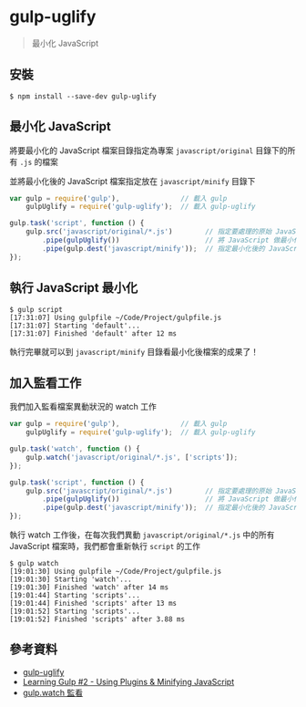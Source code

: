 # gulp-uglify

> 最小化 JavaScript

## 安裝

```shell
$ npm install --save-dev gulp-uglify
```

## 最小化 JavaScript

將要最小化的 JavaScript 檔案目錄指定為專案 `javascript/original` 目錄下的所有 `.js` 的檔案

並將最小化後的 JavaScript 檔案指定放在 `javascript/minify` 目錄下

```javascript
var gulp = require('gulp'),               // 載入 gulp
    gulpUglify = require('gulp-uglify');  // 載入 gulp-uglify

gulp.task('script', function () {
    gulp.src('javascript/original/*.js')        // 指定要處理的原始 JavaScript 檔案目錄
        .pipe(gulpUglify())                     // 將 JavaScript 做最小化
        .pipe(gulp.dest('javascript/minify'));  // 指定最小化後的 JavaScript 檔案目錄
});
```

## 執行 JavaScript 最小化

```shell
$ gulp script
[17:31:07] Using gulpfile ~/Code/Project/gulpfile.js
[17:31:07] Starting 'default'...
[17:31:07] Finished 'default' after 12 ms
```

執行完畢就可以到 `javascript/minify` 目錄看最小化後檔案的成果了！


## 加入監看工作

我們加入監看檔案異動狀況的 watch 工作

```javascript
var gulp = require('gulp'),               // 載入 gulp
    gulpUglify = require('gulp-uglify');  // 載入 gulp-uglify

gulp.task('watch', function () {
    gulp.watch('javascript/original/*.js', ['scripts']);
});

gulp.task('script', function () {
    gulp.src('javascript/original/*.js')        // 指定要處理的原始 JavaScript 檔案目錄
        .pipe(gulpUglify())                     // 將 JavaScript 做最小化
        .pipe(gulp.dest('javascript/minify'));  // 指定最小化後的 JavaScript 檔案目錄
});
```

執行 watch 工作後，在每次我們異動 `javascript/original/*.js` 中的所有 JavaScript 檔案時，我們都會重新執行 `script` 的工作

```shell
$ gulp watch
[19:01:30] Using gulpfile ~/Code/Project/gulpfile.js
[19:01:30] Starting 'watch'...
[19:01:30] Finished 'watch' after 14 ms
[19:01:44] Starting 'scripts'...
[19:01:44] Finished 'scripts' after 13 ms
[19:01:52] Starting 'scripts'...
[19:01:52] Finished 'scripts' after 3.88 ms
```

## 參考資料
* [gulp-uglify](https://www.npmjs.com/package/gulp-uglify/)
* [Learning Gulp #2 - Using Plugins & Minifying JavaScript](https://www.youtube.com/watch?v=Kh4eYdd8O4w&list=PLhIIfyPeWUjoySSdufaqfaSLeQDmCCY3Q)
* [gulp.watch 監看](../../start/Start-Watch.md)
